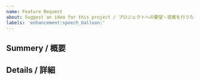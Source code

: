 ```yaml
---
name: Feature Request
about: Suggest an idea for this project / プロジェクトへの要望・提案を行うためのテンプレートです。
labels: 'enhancement:speech_balloon:'
---
```

## Summery / 概要

## Details / 詳細
